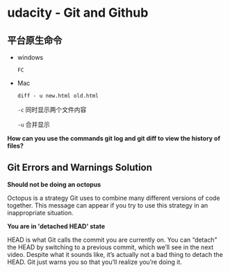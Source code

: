 # udacity - Git and Github

## 平台原生命令

- windows
  
  ``` 
  FC 
  ```
  
- Mac	
  
  ``` 
  diff - u new.html old.html
  ```

	`-c` 同时显示两个文件内容

	`-u` 合并显示



**How can you use the commands git log and git diff to view the history of files?**





## Git Errors and Warnings Solution

**Should not be doing an octopus** 

Octopus is a strategy Git uses to combine many different versions of code together. This message can appear if you try to use this strategy in an inappropriate situation.

**You are in 'detached HEAD' state** 

HEAD is what Git calls the commit you are currently on. You can “detach” the HEAD by switching to a previous commit, which we’ll see in the next video. Despite what it sounds like, it’s actually not a bad thing to detach the HEAD. Git just warns you so that you’ll realize you’re doing it.

